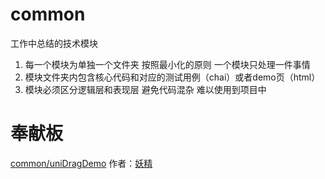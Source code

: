# common
工作中总结的技术模块

1. 每一个模块为单独一个文件夹 按照最小化的原则 一个模块只处理一件事情
2. 模块文件夹内包含核心代码和对应的测试用例（chai）或者demo页（html）
3. 模块必须区分逻辑层和表现层 避免代码混杂 难以使用到项目中


# 奉献板
[common/uniDragDemo](https://github.com/STRer/common/tree/master/uniDrag) 作者：[妖精](https://github.com/CoderSunnyLau/)
